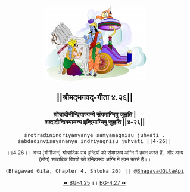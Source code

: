 <center><img src="../../asset/BG.png" alt="#API #bhagavadgitaapi #slok #nodejs #js #api #gitaapi #krishna #hinduism #vedic #ISKCON #shreemadbhagavadgita #technology"/>
<h2>||श्रीमद्‍भगवद्‍-गीता ४.२६||</h2>
<h3>श्रोत्रादीनीन्द्रियाण्यन्ये संयमाग्निषु जुह्वति |<br/>शब्दादीन्विषयानन्य इन्द्रियाग्निषु जुह्वति ||४-२६||</h3>
<pre>śrotrādīnīndriyāṇyanye saṃyamāgniṣu juhvati .<br/>śabdādīnviṣayānanya indriyāgniṣu juhvati ||4-26||</pre>
<p>।।4.26।। अन्य (योगीजन) श्रोत्रादिक सब इन्द्रियों को संयमरूप अग्नि में हवन करते हैं,  और अन्य (लोग) शब्दादिक विषयों को इन्द्रियरूप अग्नि में हवन करते हैं।।</p>
<pre>(Bhagavad Gita, Chapter 4, Shloka 26) || <a href="https://twitter.com/bhagavadgitaapi">@BhagavadGitaApi</a></pre><a href="../../4/25">⏪  BG-4.25</a><b>        ।।        </b><a href="../../4/27">BG-4.27  ⏩</a></center></center>